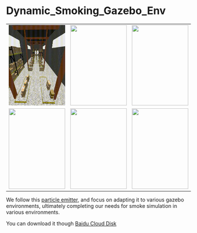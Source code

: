 # Dynamic_Smoking_Gazebo_Env

<table width="100%">
<tr>
	<td width="33%">
		<img src="./material/image1.gif" width="100%" height="220px">
	</td>
    <td width="33%">
		<img src="./material/image2.gif" width="100%" height="220px">
	</td>
    <td width="33%">
		<img src="./material/image3.gif" width="100%" height="220px">
	</td>
</tr>
<tr>
	<td width="33%">
		<img src="./material/image4.gif" width="100%" height="220px">
	</td>
    <td width="33%">
		<img src="./material/image5.gif" width="100%" height="220px">
	</td>
    <td width="33%">
		<img src="./material/image6.gif" width="100%" height="220px">
	</td>
</tr>
</table>

We follow this [particle emitter](https://github.com/gazebosim/gz-sim/blob/f6efeefb4ab99284d1a053061235f8c2fa02a5da/src/systems/particle_emitter/ParticleEmitter.hh), and focus on adapting it to various gazebo environments, ultimately completing our needs for smoke simulation in various environments.

You can download it though [Baidu Cloud Disk](https://pan.baidu.com/s/1jZnC0b1YVsV8pNyruDp0Vw?pwd=tm3l)